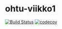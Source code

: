 # ohtu-viikko1

[![Build Status](https://travis-ci.org/inkeriV/ohtu-viikko1.svg?branch=master)](https://travis-ci.org/inkeriV/ohtu-viikko1) 
[![codecov](https://codecov.io/gh/inkeriV/ohtu-viikko1/branch/master/graph/badge.svg)](https://codecov.io/gh/inkeriV/ohtu-viikko1)
